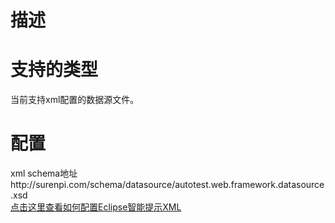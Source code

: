 # 描述
# 支持的类型
当前支持xml配置的数据源文件。

# 配置
xml schema地址http://surenpi.com/schema/datasource/autotest.web.framework.datasource.xsd  
[点击这里查看如何配置Eclipse智能提示XML](http://surenpi.com/2016/07/21/eclipse_prompt_xml/)